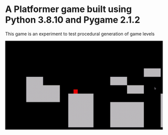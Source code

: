 # A Platformer game built using Python 3.8.10 and Pygame 2.1.2

This game is an experiment to test procedural generation of game levels

<img src="https://github.com/nsk126/JumpeeForce/blob/main/img/PYG%20GIF.gif" alt="img-early-game" width="550"/>

<link href="https://github.com/nsk126/JumpeeForce/blob/main/CHANGELOG.md" rel= "import"/>
